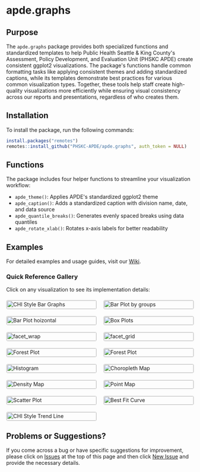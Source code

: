 # apde.graphs

## Purpose
The `apde.graphs` package provides both specialized functions and standardized templates to help Public Health Seattle & King County's Assessment, Policy Development, and Evaluation Unit (PHSKC APDE) create consistent ggplot2 visualizations. The package's functions handle common formatting tasks like applying consistent themes and adding standardized captions, while its templates demonstrate best practices for various common visualization types. Together, these tools help staff create high-quality visualizations more efficiently while ensuring visual consistency across our reports and presentations, regardless of who creates them.

## Installation
To install the package, run the following commands:

```r
install.packages("remotes")
remotes::install_github("PHSKC-APDE/apde.graphs", auth_token = NULL)
```

## Functions
The package includes four helper functions to streamline your visualization workflow:

- `apde_theme()`: Applies APDE's standardized ggplot2 theme
- `apde_caption()`: Adds a standardized caption with division name, date, and data source
- `apde_quantile_breaks()`: Generates evenly spaced breaks using data quantiles
- `apde_rotate_xlab()`: Rotates x-axis labels for better readability

## Examples
For detailed examples and usage guides, visit our [Wiki](https://github.com/PHSKC-APDE/apde.graphs/wiki).

### Quick Reference Gallery
Click on any visualization to see its implementation details:

<div style="display: grid; grid-template-columns: repeat(2, 1fr); gap: 20px; margin: 20px 0;">
    <a href="https://github.com/PHSKC-APDE/apde.graphs/wiki/bar_plot_chi">
        <img src="https://github.com/PHSKC-APDE/apde.graphs/wiki/bar_plot_chi_files/figure-commonmark/display_custom_colors-1.png" alt="CHI Style Bar Graphs" style="width: 100%; border: 1px solid #ddd; border-radius: 4px;" />
    </a>
    <a href="https://github.com/PHSKC-APDE/apde.graphs/wiki/bar_plot_groups">
        <img src="https://github.com/PHSKC-APDE/apde.graphs/wiki/bar_plot_groups_files/figure-commonmark/display_hline-1.png" alt="Bar Plot by groups" style="width: 100%; border: 1px solid #ddd; border-radius: 4px;" />
    </a>
    <a href="https://github.com/PHSKC-APDE/apde.graphs/wiki/bar_plot_single">
        <img src="https://github.com/PHSKC-APDE/apde.graphs/wiki/bar_plot_single_files/figure-commonmark/display_horizontal2-1.png" alt="Bar Plot hoizontal" style="width: 100%; border: 1px solid #ddd; border-radius: 4px;" />
    </a>
    <a href="https://github.com/PHSKC-APDE/apde.graphs/wiki/boxplots_by_group">
        <img src="https://github.com/PHSKC-APDE/apde.graphs/wiki/boxplots_by_group_files/figure-commonmark/display_theme_tweak-1.png" alt="Box Plots" style="width: 100%; border: 1px solid #ddd; border-radius: 4px;" />
    </a>
        <a href="https://github.com/PHSKC-APDE/apde.graphs/wiki/faceted_plots">
        <img src="https://github.com/PHSKC-APDE/apde.graphs/wiki/faceted_plots_files/figure-commonmark/display_customize_facet_wrap-1.png" alt="facet_wrap" style="width: 100%; border: 1px solid #ddd; border-radius: 4px;" />
    </a>
    <a href="https://github.com/PHSKC-APDE/apde.graphs/wiki/faceted_plots">
        <img src="https://github.com/PHSKC-APDE/apde.graphs/wiki/faceted_plots_files/figure-commonmark/display_customized_face_grid2-1.png" alt="facet_grid" style="width: 100%; border: 1px solid #ddd; border-radius: 4px;" />
    <a href="https://github.com/PHSKC-APDE/apde.graphs/wiki/forest_plot">
        <img src="https://github.com/PHSKC-APDE/apde.graphs/wiki/forest_plot_files/figure-commonmark/display_with_reference-1.png" alt="Forest Plot" style="width: 100%; border: 1px solid #ddd; border-radius: 4px;" />
    </a>
        <a href="https://github.com/PHSKC-APDE/apde.graphs/wiki/forest_plot">
        <img src="https://github.com/PHSKC-APDE/apde.graphs/wiki/forest_plot_files/figure-commonmark/display_modern-1.png" alt="Forest Plot" style="width: 100%; border: 1px solid #ddd; border-radius: 4px;" />
    </a>
    <a href="https://github.com/PHSKC-APDE/apde.graphs/wiki/histogram">
        <img src="https://github.com/PHSKC-APDE/apde.graphs/wiki/histogram_files/figure-commonmark/display_with_annotation-1.png" alt="Histogram" style="width: 100%; border: 1px solid #ddd; border-radius: 4px;" />
    </a>
    <a href="https://github.com/PHSKC-APDE/apde.graphs/wiki/maps_choropleth">
        <img src="https://github.com/PHSKC-APDE/apde.graphs/wiki/maps_choropleth_files/figure-commonmark/display_with_cities-1.png" alt="Choropleth Map" style="width: 100%; border: 1px solid #ddd; border-radius: 4px;" />
    </a>
    <a href="https://github.com/PHSKC-APDE/apde.graphs/wiki/maps_density">
        <img src="https://github.com/PHSKC-APDE/apde.graphs/wiki/maps_density_files/figure-commonmark/display_adjusted_theme-1.png" alt="Density Map" style="width: 100%; border: 1px solid #ddd; border-radius: 4px;" />
    </a>
    <a href="https://github.com/PHSKC-APDE/apde.graphs/wiki/maps_points">
        <img src="https://github.com/PHSKC-APDE/apde.graphs/wiki/maps_points_files/figure-commonmark/display_with_labels-1.png" alt="Point Map" style="width: 100%; border: 1px solid #ddd; border-radius: 4px;" />
    </a>
    <a href="https://github.com/PHSKC-APDE/apde.graphs/wiki/scatter_plot">
        <img src="https://github.com/PHSKC-APDE/apde.graphs/wiki/scatter_plot_files/figure-commonmark/display_plot-1.png" alt="Scatter Plot" style="width: 100%; border: 1px solid #ddd; border-radius: 4px;" />
    </a>
    <a href="https://github.com/PHSKC-APDE/apde.graphs/wiki/scatter_plot">
        <img src="https://github.com/PHSKC-APDE/apde.graphs/wiki/scatter_plot_files/figure-commonmark/display_with_custom_legends-1.png" alt="Best Fit Curve" style="width: 100%; border: 1px solid #ddd; border-radius: 4px;" />
    </a>
    <a href="https://github.com/PHSKC-APDE/apde.graphs/wiki/trend_line_chi">
        <img src="https://github.com/PHSKC-APDE/apde.graphs/wiki/trend_line_chi_files/figure-commonmark/display_tweak_default_theme-1.png" alt="CHI Style Trend Line" style="width: 100%; border: 1px solid #ddd; border-radius: 4px;" />
    </a>
    
</div>

## Problems or Suggestions?

If you come across a bug or have specific suggestions for improvement, please click on [Issues](https://github.com/PHSKC-APDE/apde.graphs/issues) at the top of this page and then click [New Issue](https://github.com/PHSKC-APDE/apde.graphs/issues/new) and provide the necessary details.